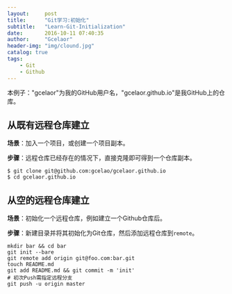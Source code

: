 ```yaml
---
layout:     post
title:      "Git学习:初始化"
subtitle:   "Learn-Git-Initialization"
date:       2016-10-11 07:40:35
author:     "Gcelaor"
header-img: "img/clound.jpg"
catalog: true
tags:
    - Git
    - Github
---
```


​     本例子："gcelaor"为我的GitHub用户名，"gcelaor.github.io"是我GitHub上的仓库。

## 从既有远程仓库建立

**场景**：加入一个项目，或创建一个项目副本。

**步骤**：远程仓库已经存在的情况下，直接克隆即可得到一个仓库副本。

```
$ git clone git@github.com:gcelao/gcelaor.github.io
$ cd gcelaor.github.io
```

## 从空的远程仓库建立

**场景**：初始化一个远程仓库，例如建立一个Github仓库后。

**步骤**：新建目录并将其初始化为Git仓库，然后添加远程仓库到`remote`。

```
mkdir bar && cd bar
git init --bare
git remote add origin git@foo.com:bar.git
touch README.md
git add README.md && git commit -m 'init'
# 初次Push需指定远程分支
git push -u origin master
```